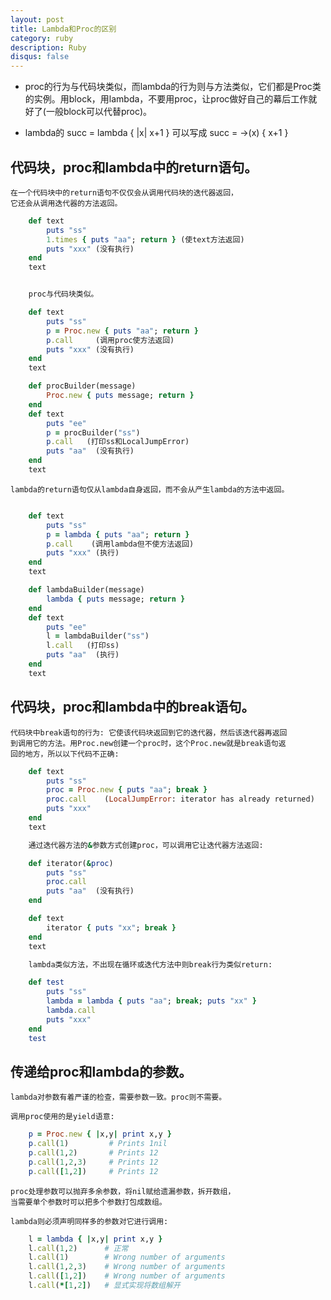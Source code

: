 ```yaml
---
layout: post
title: Lambda和Proc的区别
category: ruby
description: Ruby
disqus: false
---
```


* proc的行为与代码块类似，而lambda的行为则与方法类似，它们都是Proc类的实例。用block，用lambda，不要用proc，让proc做好自己的幕后工作就好了(一般block可以代替proc)。

* lambda的 succ = lambda { |x| x+1 } 可以写成 succ = ->(x) { x+1 }

## 代码块，proc和lambda中的return语句。
	在一个代码块中的return语句不仅仅会从调用代码块的迭代器返回，
	它还会从调用迭代器的方法返回。

```ruby
	def text
		puts "ss"
		1.times { puts "aa"; return } (使text方法返回)
		puts "xxx" (没有执行)
	end
	text


	proc与代码块类似。

	def text
		puts "ss"
		p = Proc.new { puts "aa"; return }
		p.call     (调用proc使方法返回)
		puts "xxx" (没有执行)
	end
	text

	def procBuilder(message)
		Proc.new { puts message; return }
	end
	def text
		puts "ee"
		p = procBuilder("ss")
		p.call   (打印ss和LocalJumpError)
		puts "aa"  (没有执行)
	end
	text

```

	lambda的return语句仅从lambda自身返回，而不会从产生lambda的方法中返回。

```ruby

	def text
		puts "ss"
		p = lambda { puts "aa"; return }
		p.call    (调用lambda但不使方法返回)
		puts "xxx" (执行)
	end
	text

	def lambdaBuilder(message)
		lambda { puts message; return }
	end
	def text
		puts "ee"
		l = lambdaBuilder("ss")
		l.call   (打印ss)
		puts "aa"  (执行)
	end
	text
```

## 代码块，proc和lambda中的break语句。
	代码块中break语句的行为: 它使该代码块返回到它的迭代器，然后该迭代器再返回
	到调用它的方法。用Proc.new创建一个proc时，这个Proc.new就是break语句返
	回的地方，所以以下代码不正确:

```ruby
	def text
		puts "ss"
		proc = Proc.new { puts "aa"; break }
		proc.call    (LocalJumpError: iterator has already returned)
		puts "xxx"
	end
	text

	通过迭代器方法的&参数方式创建proc，可以调用它让迭代器方法返回:

	def iterator(&proc)
		puts "ss"
		proc.call
		puts "aa"  (没有执行)
	end

	def text
		iterator { puts "xx"; break }
	end
	text

	lambda类似方法，不出现在循环或迭代方法中则break行为类似return:

	def test
		puts "ss"
		lambda = lambda { puts "aa"; break; puts "xx" }
		lambda.call
		puts "xxx"
	end
	test
```

## 传递给proc和lambda的参数。
	lambda对参数有着严谨的检查，需要参数一致。proc则不需要。

	调用proc使用的是yield语意:

```ruby
	p = Proc.new { |x,y| print x,y }
	p.call(1)         # Prints 1nil
	p.call(1,2)		  # Prints 12
	p.call(1,2,3)	  # Prints 12
	p.call([1,2])	  # Prints 12
```

	proc处理参数可以抛弃多余参数，将nil赋给遗漏参数，拆开数组，
	当需要单个参数时可以把多个参数打包成数组。

	lambda则必须声明同样多的参数对它进行调用:

```ruby
	l = lambda { |x,y| print x,y }
	l.call(1,2)		 # 正常
	l.call(1)		 # Wrong number of arguments
	l.call(1,2,3)	 # Wrong number of arguments
	l.call([1,2])	 # Wrong number of arguments
	l.call(*[1,2])	 # 显式实现将数组解开
```





